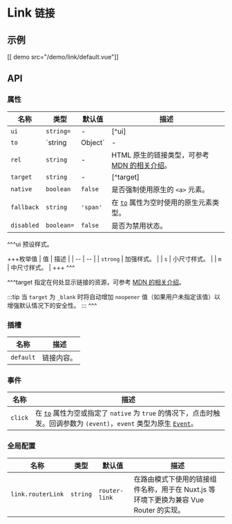 # Link <small>链接</small>

## 示例

[[ demo src="/demo/link/default.vue"]]

## API

### 属性

| 名称 | 类型 | 默认值 | 描述 |
| -- | -- | -- | -- |
| ``ui`` | `string=` | - | [^ui] |
| ``to`` | `string | Object` | - | 链接路径。当配合 Vue Router 使用时，会透传到 [`<router-link>`](https://router.vuejs.org/zh/api/#router-link) 的[同名属性](https://router.vuejs.org/zh/api/#to)；否则只支持 `string` 类型，输出到 `<a>` 元素的 `href` 属性中。 |
| ``rel`` | `string` | - | HTML 原生的链接类型，可参考 [MDN 的相关介绍](https://developer.mozilla.org/zh-CN/docs/Web/HTML/Link_types)。 |
| ``target`` | `string` | - | [^target] |
| ``native`` | `boolean` | `false` | 是否强制使用原生的 `<a>` 元素。 |
| ``fallback`` | `string` | `'span'` | 在 [`to`](#props-to) 属性为空时使用的原生元素类型。 |
| ``disabled`` | `boolean=` | `false` | 是否为禁用状态。 |

^^^ui
预设样式。

+++枚举值
| 值 | 描述 |
| -- | -- |
| `strong` | 加强样式。 |
| `s` | 小尺寸样式。 |
| `m` | 中尺寸样式。 |
+++
^^^

^^^target
指定在何处显示链接的资源，可参考 [MDN 的相关介绍](https://developer.mozilla.org/zh-CN/docs/Web/HTML/Element/a#attr-target)。

:::tip
当 `target` 为 `_blank` 时将自动增加 `noopener` 值（如果用户未指定该值）以增强默认情况下的安全性。
:::
^^^

### 插槽

| 名称 | 描述 |
| -- | -- |
| ``default`` | 链接内容。 |

### 事件

| 名称 | 描述 |
| -- | -- |
| ``click`` | 在 [`to`](#props-to) 属性为空或指定了 `native` 为 `true` 的情况下，点击时触发。回调参数为 `(event)`，`event` 类型为原生 [`Event`](https://developer.mozilla.org/zh-CN/docs/Web/Events/click)。 |

### 全局配置

| 名称 | 类型 | 默认值 | 描述 |
| -- | -- | -- | -- |
| ``link.routerLink`` | `string` | `router-link` | 在路由模式下使用的链接组件名称，用于在 Nuxt.js 等环境下更换为兼容 Vue Router 的实现。 |
